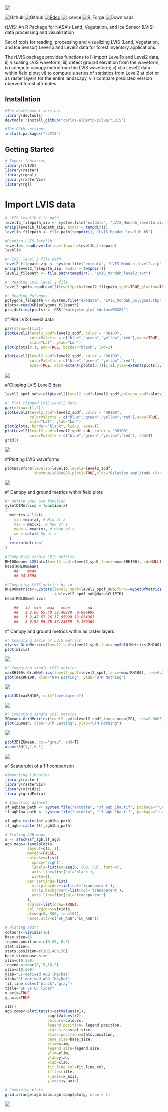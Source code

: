 ![](https://github.com/carlos-alberto-silva/rLVIS/blob/master/readme/fig_1.png)<br/>

![Github](https://img.shields.io/badge/CRAN-0.0.2-green.svg)
![Github](https://img.shields.io/badge/Github-0.0.2-green.svg)
[![Rdoc](http://www.rdocumentation.org/badges/version/rLVIS)](http://www.rdocumentation.org/packages/rLVIS)
![licence](https://img.shields.io/badge/Licence-GPL--3-blue.svg) 
![R_Forge](https://img.shields.io/badge/R_Forge-0.0.2-green.svg) 
![Downloads](https://cranlogs.r-pkg.org/badges/grand-total/rLVIS)

rLVIS: An R Package for NASA's Land, Vegetation, and Ice Sensor (LVIS) data processing and visualization

Set of tools for reading, processing and visualizing 
            LVIS (Land, Vegetation, and Ice Sensor) Level1b and Level2 data
            for forest inventory applications.
            
The rLVIS package provides functions to i) import Level1b and Level2 data, ii) visualing LVIS waveform, iii)
detect ground elevation from the waveform; iv) compute canopy metricfrom the LVIS waveform; v)  clip Level2 data within field plots; vi) to compute a series of statistics from Level2 at plot or as raster layers for the entire landscapy, vii) compare predicted version oberved forest attributes.

## Installation
```r
#The development version:
library(devtools)
devtools::install_github("carlos-alberto-silva/rLVIS")

#The CRAN version:
install.packages("rLVIS")
```    

## Getting Started
```r   
# Import labraries
library(rLIVS)
library(raster)
library(rgdal)
library(rasterVis)
library(rgl)
```

# Import LVIS data
```r
# LVIS level1b file path
level1b_filepath_zip <- system.file("extdata", "LVIS_Mondah_level1b.zip", package="rLVIS")
unzip(level1b_filepath_zip, exdir = tempdir())
level1b_filepath <- file.path(tempdir(), "LVIS_Mondah_level1b.h5")

#Reading LVIS level1b
level1b<-readLevel1b(level1bpath=level1b_filepath)
level1b

#' LVIS level 2 file path
level2_filepath_zip <- system.file("extdata", "LVIS_Mondah_level2.zip", package="rLVIS")
unzip(level2_filepath_zip, exdir = tempdir())
level2_filepath <- file.path(tempdir(), "LVIS_Mondah_level2.txt")

#' Reading LVIS level 2 file
level2_spdf<-readLevel2(level2path=level2_filepath,spdf=TRUE,glatlon=TRUE)

#' Reading Polygons
polygons_filepath <- system.file("extdata", "LVIS_Mondah_polygons.shp", package="rLVIS")
plots<-readOGR(polygons_filepath)
proj4string(plots) <- CRS("+proj=longlat +datum=WGS84")
```

#' Plot LVIS Level2 data
```r
par(mfrow=c(1,2))
plotLevel2(level2_spdf=level2_spdf, color = "RH100",
           colorPalette = c("blue","green","yellow","red"),axes=TRUE,
           xlab="Lat", ylab="Lon")
plot(plots[3,], add=TRUE, border="black", lwd=2)

plotLevel2(level2_spdf=level2_spdf, color = "RH100",
           colorPalette = c("blue","green","yellow","red"),
           axes=TRUE, xlim=extent(plots[3,])[1:2],ylim=extent(plots[3,])[3:4],xlab="Lat", ylab="Lon")
```
![](https://github.com/carlos-alberto-silva/rLVIS/blob/master/readme/Fig_1.png)


#'Clipping LVIS Level2 data
```r
level2_spdf_sub<-clipLevel2(level2_spdf=level2_spdf,polygon_spdf=plots)

#' Plot clipped LVIS Level2 data
par(mfrow=c(1,2))
plotLevel2(level2_spdf=level2_spdf, color = "RH100",
           colorPalette = c("blue","green","yellow","red"),axes=TRUE,
           xlab="Lat", ylab="Lon")
plot(plots, border="black", lwd=2, axes=T)
plotLevel2(level2_spdf=level2_spdf_sub, color = "RH100",
           colorPalette = c("blue","green","yellow","red"), add=T)
grid()
```
![](https://github.com/carlos-alberto-silva/rLVIS/blob/master/readme/Fig_2.png)


#'Plotting LVIS waveforms
```r
plotWaveform(level1b=level1b,level2=level2_spdf,
             shotnum=10964985,plot2=TRUE,xlab="Relative amplitude (%)", ylab="Height (m)")
```
![](https://github.com/carlos-alberto-silva/rLVIS/blob/master/readme/Fig_3.png)


#' Canopy and ground metrics within field plots
```r
#' Define your own function
mySetOfMetrics = function(x)
{
  metrics = list(
    min =min(x), # Min of z
    max = max(x), # Max of z
    mean = mean(x), # Mean of z
    sd = sd(x)# Sd of z
  )
  return(metrics)
}

#'Computing single LVIS metrics
RH100mean<-L2Stats(level2_spdf=level2_spdf,func=~mean(RH100), id=NULL)
head(RH100mean)                      
    ##    mean
    ## 34.5598
```
```r
#'Computing LVIS metrics by id
RH100metrics<-L2Stats(level2_spdf=level2_spdf_sub,func=~mySetOfMetrics(RH100),
                      id=level2_spdf_sub@data$CLIPID)
head(RH100metrics)                      

    ##   id  min   max   mean        sd
    ##   1 2.06 65.40 32.48820  9.996999
    ##   3 2.47 57.26 37.95028 12.054305
    ##   2 6.92 59.78 37.23889  5.176369
```
#' Canopy and ground metrics within as raster layers

```r
#' Computing serie of LVIS metrics
mlvis<-GridMetrics(level2_spdf=level2_spdf,func=~mySetOfMetrics(RH100), res=0.0005)
plot(mlvis)
```
![](https://github.com/carlos-alberto-silva/rLVIS/blob/master/readme/Fig_4.png)

```r
#' Computing single LVIS metrics
maxRH100<-GridMetrics(level2_spdf=level2_spdf,func=~max(RH100), res=0.0005)
plot(maxRH100, xlab="UTM Easting", ylab="UTM Nothing")
```
![](https://github.com/carlos-alberto-silva/rLVIS/blob/master/readme/Fig_5.png)

```r
plot3D(maxRH100, col="forestgreen")
```
![](https://github.com/carlos-alberto-silva/rLVIS/blob/master/readme/Fig_7.PNG)

```r
#' Computing single LVIS metrics
ZGmean<-GridMetrics(level2_spdf=level2_spdf,func=~mean(ZG), res=0.0005)
plot(ZGmean, xlab="UTM Easting", ylab="UTM Nothing")
```
![](https://github.com/carlos-alberto-silva/rLVIS/blob/master/readme/Fig_6.png)

```r
plot3D(ZGmean, col="gray", add=T)
aspect3d(1,1,0.1)
```
![](https://github.com/carlos-alberto-silva/rLVIS/blob/master/readme/Fig_8.PNG)


#' Scatterplot of a 1:1 comparison

```r
#Importing libraries
library(raster)
library(rasterVis)
library(viridis)
library(gridExtra)

# Importing dataset
sf_agb1ha_path <- system.file("extdata", "sf_agb_1ha.tif", package="rLVIS")
lf_agb1ha_path <- system.file("extdata", "lf_agb_1ha.tif", package="rLVIS")

sf_agb<-raster(sf_agb1ha_path)
lf_agb<-raster(lf_agb1ha_path)

# Ploting AGB maps
s <- stack(sf_agb,lf_agb)
agb.maps<-levelplot(s,
          layout=c(1, 2),
          margin=FALSE,
          colorkey=list(
            space='right',
            labels=list(at=seq(0, 500, 50), font=4),
            axis.line=list(col='black'),
            width=1),
          par.settings=list(
            strip.border=list(col='transparent'),
            strip.background=list(col='transparent'),
            axis.line=list(col='transparent')
          ),
          scales=list(draw=TRUE),
          col.regions=viridis,
          at=seq(0, 500, len=101),
          names.attr=c("SF_AGB","LF_AGB"))

# Ploting Stats
colours<-viridis(10)
base_size=15
legend.position= c(0.85, 0.3)
stat.size=5
stats.position=c(100,400,50)
base_size=base_size
xlim=c(0,500)
legend.size=c(8,15,10,2)
ylim=c(0,500)
ylab="LF-derived AGB (Mg/ha)"
xlab="SF-derived AGB (Mg/ha)"
fit.line.col=c("black","gray")
title="SF vs LF lidar"
x_axis=TRUE
y_axis=TRUE

x11()
agb.comp<-plotStats(y=getValues(r1),
                   x=getValues(r2),
                   colours=colours,
                   legend.position= legend.position,
                   stat.size=stat.size,
                   stats.position=stats.position,
                   base_size=base_size,
                   xlim=xlim,
                   legend.size=legend.size,
                   ylim=ylim,
                   ylab=ylab,
                   xlab=xlab,
                   fit.line.col=fit.line.col,
                   title=title,
                   x_axis=x_axis,
                   y_axis=y_axis)

# Combining plots
grid.arrange(agb.maps,agb.comp$plotg, nrow = 1)
```
![](https://github.com/carlos-alberto-silva/rLVIS/blob/master/readme/Fig_9.png)

